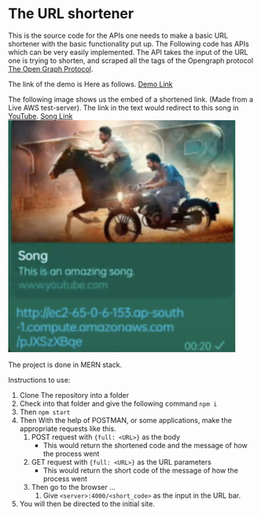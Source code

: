 # The URL shortener

This is the source code for the APIs one needs to make a basic URL shortener with the basic functionality put up. The Following code has APIs which can be very easily implemented. The API takes the input of the URL one is trying to shorten, and scraped all the tags of the Opengraph protocol [The Open Graph Protocol](https://ogp.me).

The link of the demo is Here as follows. 
[Demo Link](https://www.youtube.com/watch?v=FpW_cyR7YHI)


The following image shows us the embed of a shortened link. (Made from a Live AWS test-server). The link in the text would redirect to this song in [YouTube](https://www.youtube.com). [Song Link](https://www.youtube.com/watch?v=_vktceH8ZA0)
![Image of the Embed](https://raw.githubusercontent.com/siddik11803-IIITH/URL-Shortener/main/Embed.png)

The project is done in MERN stack. 

Instructions to use:
1. Clone The repository into a folder
2. Check into that folder and give the following command
    ```npm i```
3. Then 
   ```npm start```
4. Then With the help of POSTMAN, or some applications, make the appropriate requests like this. 
   1. POST request with ```{full: <URL>}``` as the body
      - This would return the shortened code and the message of how the process went
   2. GET request with ```{full: <URL>}``` as the URL parameters
      - This would return the short code of the message of how the process went
   3. Then go to the browser ...
      1. Give ```<server>:4000/<short_code>``` as the input in the URL bar.
5. You will then be directed to the initial site.